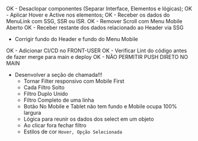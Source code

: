 <!-- A FAZER -->
OK - Desaclopar componentes (Separar Interface, Elementos e lógicas);
OK - Aplicar Hover e Active nos elementos;
OK - Receber os dados do MenuLink com SSG, SSR ou ISR.
OK - Remover Scroll com Menu Mobile Aberto
OK - Receber restante dos dados relacionado ao Header via SSG

  * Corrigir fundo do Header e fundo do Menu Mobile

OK - Adicionar CI/CD no FRONT-USER 
OK - Verificar Lint do código antes de fazer merge para main e deploy
OK - NÃO PERMITIR PUSH DIRETO NO MAIN

   
  * Desenvolver a seção de chamada!!! 
    - Tornar Filter responsivo com Mobile First
    - Cada Filtro Solto
    - Filtro Duplo Unido
    - Filtro Completo de uma linha
    - Botão No Mobile e Tablet não tem fundo e Mobile ocupa 100% largura
    - Lógica para reunir os dados dos select em um objeto
    - Ao clicar fora fechar filtro
    - Estilos de cor `Hover, Opção Selecionada`